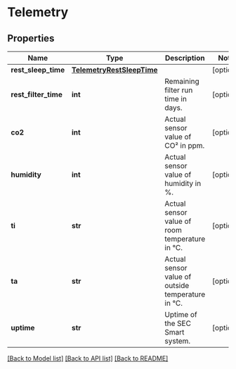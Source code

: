 # Telemetry

## Properties
Name | Type | Description | Notes
------------ | ------------- | ------------- | -------------
**rest_sleep_time** | [**TelemetryRestSleepTime**](TelemetryRestSleepTime.md) |  | [optional] 
**rest_filter_time** | **int** | Remaining filter run time in days. | [optional] 
**co2** | **int** | Actual sensor value of CO² in ppm. | [optional] 
**humidity** | **int** | Actual sensor value of humidity in %. | [optional] 
**ti** | **str** | Actual sensor value of room temperature in °C. | [optional] 
**ta** | **str** | Actual sensor value of outside temperature in °C. | [optional] 
**uptime** | **str** | Uptime of the SEC Smart system. | [optional] 

[[Back to Model list]](../README.md#documentation-for-models) [[Back to API list]](../README.md#documentation-for-api-endpoints) [[Back to README]](../README.md)

